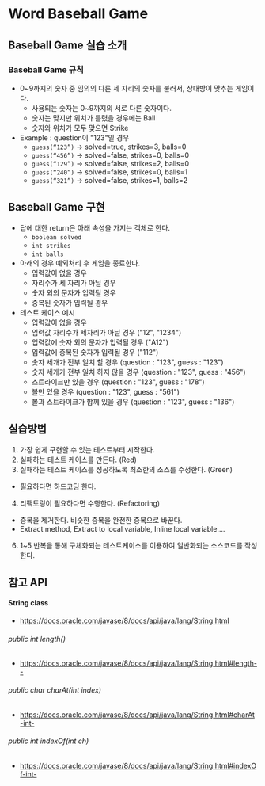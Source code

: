# Word Baseball Game

## Baseball Game 실습 소개

### Baseball Game 규칙
* 0~9까지의 숫자 중 임의의 다른 세 자리의 숫자를 불러서, 상대방이 맞추는 게임이다.
  * 사용되는 숫자는 0~9까지의 서로 다른 숫자이다.
  * 숫자는 맞지만 위치가 틀렸을 경우에는 Ball
  * 숫자와 위치가 모두 맞으면 Strike
* Example : question이 "123"일 경우
  * `guess(“123”)` -> solved=true, strikes=3, balls=0
  * `guess(“456”)` -> solved=false, strikes=0, balls=0
  * `guess(“129”)` -> solved=false, strikes=2, balls=0
  * `guess(“240”)` -> solved=false, strikes=0, balls=1
  * `guess(“321”)` -> solved=false, strikes=1, balls=2  

## Baseball Game 구현
* 답에 대한 return은 아래 속성을 가지는 객체로 한다. 
  * `boolean solved`
  * `int strikes`
  * `int balls`
* 아래의 경우 예외처리 후 게임을 종료한다.
  * 입력값이 없을 경우
  * 자리수가 세 자리가 아닐 경우
  * 숫자 외의 문자가 입력될 경우
  * 중복된 숫자가 입력될 경우
* 테스트 케이스 예시
  * 입력값이 없을 경우
  * 입력값 자리수가 세자리가 아닐 경우 ("12", "1234")
  * 입력값에 숫자 외의 문자가 입력될 경우 ("A12")
  * 입력값에 중복된 숫자가 입력될 경우 ("112")
  * 숫자 세개가 전부 일치 할 경우 (question : "123", guess : "123")
  * 숫자 세개가 전부 일치 하지 않을 경우 (question : "123", guess : "456")
  * 스트라이크만 있을 경우 (question : "123", guess : "178")
  * 볼만 있을 경우 (question : "123", guess : "561")
  * 볼과 스트라이크가 함께 있을 경우 (question : "123", guess : "136")


## 실습방법
1. 가장 쉽게 구현할 수 있는 테스트부터 시작한다.
2. 실패하는 테스트 케이스를 만든다. (Red)
3. 실패하는 테스트 케이스를 성공하도록 최소한의 소스를 수정한다. (Green)
 * 필요하다면 하드코딩 한다.
4. 리팩토링이 필요하다면 수행한다. (Refactoring)
  * 중복을 제거한다. 비슷한 중복을 완전한 중복으로 바꾼다.
  * Extract method, Extract to local variable, Inline local variable….
6. 1~5 반복을 통해 구체화되는 테스트케이스를 이용하여 일반화되는 소스코드를 작성한다.


## 참고 API
#### String class
* https://docs.oracle.com/javase/8/docs/api/java/lang/String.html

###### public int length()
* https://docs.oracle.com/javase/8/docs/api/java/lang/String.html#length--

###### public char charAt(int index)
* https://docs.oracle.com/javase/8/docs/api/java/lang/String.html#charAt-int-

###### public int indexOf(int ch)
* https://docs.oracle.com/javase/8/docs/api/java/lang/String.html#indexOf-int-

